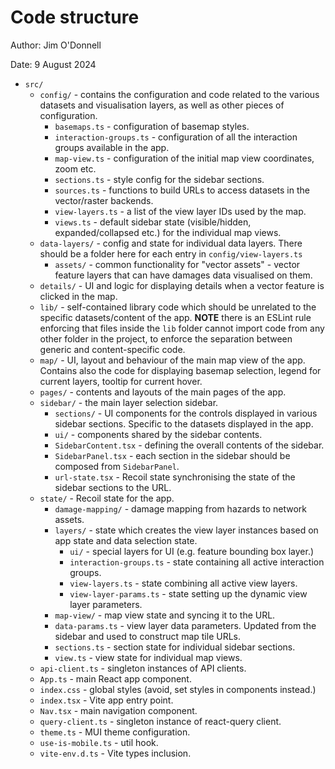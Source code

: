 # Code structure

Author: Jim O'Donnell

Date: 9 August 2024

- `src/`
  - `config/` - contains the configuration and code related to the various
    datasets and visualisation layers, as well as other pieces of configuration.
    - `basemaps.ts` - configuration of basemap styles.
    - `interaction-groups.ts` - configuration of all the interaction groups
      available in the app.
    - `map-view.ts` - configuration of the initial map view coordinates, zoom
      etc.
    - `sections.ts` - style config for the sidebar sections.
    - `sources.ts` - functions to build URLs to access datasets in the
      vector/raster backends.
    - `view-layers.ts` - a list of the view layer IDs used by the map.
    - `views.ts` - default sidebar state (visible/hidden, expanded/collapsed etc.) for the individual map views.
  - `data-layers/` - config and state for individual data layers. There should be a folder here for each entry in `config/view-layers.ts`
    - `assets/` - common functionality for "vector assets" - vector feature layers that can have damages data visualised on them.
  - `details/` - UI and logic for displaying details when a vector feature is clicked in the map.
  - `lib/` - self-contained library code which should be unrelated to the specific
    datasets/content of the app. **NOTE** there is an ESLint rule enforcing that
    files inside the `lib` folder cannot import code from any other folder in
    the project, to enforce the separation between generic and content-specific
    code.
  - `map/` - UI, layout and behaviour of the main map view of the app. Contains
    also the code for displaying basemap selection, legend for current layers,
    tooltip for current hover.
  - `pages/` - contents and layouts of the main pages of the app.
  - `sidebar/` - the main layer selection sidebar.
    - `sections/` - UI components for the controls displayed in various sidebar
      sections. Specific to the datasets displayed in the app.
    - `ui/` - components shared by the sidebar contents.
    - `SidebarContent.tsx` - defining the overall contents of the sidebar.
    - `SidebarPanel.tsx` - each section in the sidebar should be composed from `SidebarPanel`.
    - `url-state.tsx` - Recoil state synchronising the state of the sidebar
      sections to the URL.
  - `state/` - Recoil state for the app.
    - `damage-mapping/` - damage mapping from hazards to network assets.
    - `layers/` - state which creates the view layer instances based on app
      state and data selection state.
      - `ui/` - special layers for UI (e.g. feature bounding box layer.)
      - `interaction-groups.ts` - state containing all active interaction groups.
      - `view-layers.ts` - state combining all active view layers.
      - `view-layer-params.ts` - state setting up the dynamic view layer
        parameters.
    - `map-view/` - map view state and syncing it to the URL.
    - `data-params.ts` - view layer data parameters. Updated from the sidebar and used to construct map tile URLs.
    - `sections.ts` - section state for individual sidebar sections.
    - `view.ts` - view state for individual map views.
  - `api-client.ts` - singleton instances of API clients.
  - `App.ts` - main React app component.
  - `index.css` - global styles (avoid, set styles in components instead.)
  - `index.tsx` - Vite app entry point.
  - `Nav.tsx` - main navigation component.
  - `query-client.ts` - singleton instance of react-query client.
  - `theme.ts` - MUI theme configuration.
  - `use-is-mobile.ts` - util hook.
  - `vite-env.d.ts` - Vite types inclusion.
